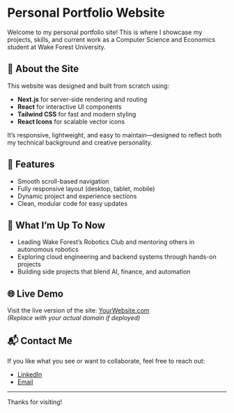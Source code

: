 # Personal Portfolio Website

Welcome to my personal portfolio site! This is where I showcase my projects, skills, and current work as a Computer Science and Economics student at Wake Forest University.

## 🚀 About the Site

This website was designed and built from scratch using:
- **Next.js** for server-side rendering and routing
- **React** for interactive UI components
- **Tailwind CSS** for fast and modern styling
- **React Icons** for scalable vector icons

It’s responsive, lightweight, and easy to maintain—designed to reflect both my technical background and creative personality.

## 📂 Features

- Smooth scroll-based navigation  
- Fully responsive layout (desktop, tablet, mobile)  
- Dynamic project and experience sections  
- Clean, modular code for easy updates  

## 🧠 What I’m Up To Now

- Leading Wake Forest’s Robotics Club and mentoring others in autonomous robotics  
- Exploring cloud engineering and backend systems through hands-on projects  
- Building side projects that blend AI, finance, and automation  

## 🌐 Live Demo

Visit the live version of the site: [YourWebsite.com](https://yourwebsite.com)  
*(Replace with your actual domain if deployed)*

## 📬 Contact Me

If you like what you see or want to collaborate, feel free to reach out:

- [LinkedIn](https://linkedin.com/in/AvikarKhakh)  
- [Email](mailto:avikarkhakh@gmail.com)

---

Thanks for visiting!
